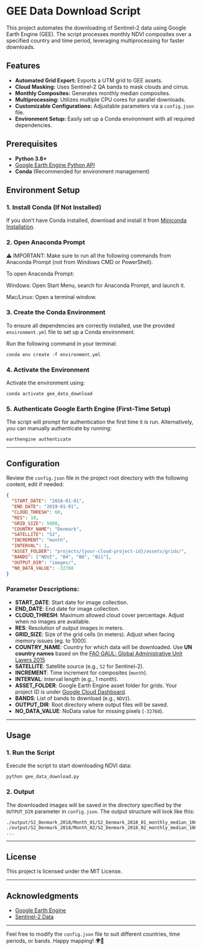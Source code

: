 # GEE Data Download Script

This project automates the downloading of Sentinel-2 data using Google Earth Engine (GEE). The script processes monthly NDVI composites over a specified country and time period, leveraging multiprocessing for faster downloads.

## Features

- **Automated Grid Export:** Exports a UTM grid to GEE assets.
- **Cloud Masking:** Uses Sentinel-2 QA bands to mask clouds and cirrus.
- **Monthly Composites:** Generates monthly median composites.
- **Multiprocessing:** Utilizes multiple CPU cores for parallel downloads.
- **Customizable Configurations:** Adjustable parameters via a `config.json` file.
- **Environment Setup:** Easily set up a Conda environment with all required dependencies.

## Prerequisites

- **Python 3.8+**
- [Google Earth Engine Python API](https://developers.google.com/earth-engine/python_install)
- **Conda** (Recommended for environment management)

## Environment Setup

### 1. Install Conda (If Not Installed)

If you don’t have Conda installed, download and install it from [Miniconda Installation](https://docs.anaconda.com/miniconda/install/).

### 2. Open Anaconda Prompt

⚠️ IMPORTANT: Make sure to run all the following commands from Anaconda Prompt (not from Windows CMD or PowerShell). 

To open Anaconda Prompt:

Windows: Open Start Menu, search for Anaconda Prompt, and launch it.

Mac/Linux: Open a terminal window.

### 3. Create the Conda Environment

To ensure all dependencies are correctly installed, use the provided `environment.yml` file to set up a Conda environment.

Run the following command in your terminal:

```
conda env create -f environment.yml
```

### 4. Activate the Environment

Activate the environment using:

```
conda activate gee_data_download
```


### 5. Authenticate Google Earth Engine (First-Time Setup)

The script will prompt for authentication the first time it is run. Alternatively, you can manually authenticate by running:

```
earthengine authenticate
```

---

## Configuration

Review the `config.json` file in the project root directory with the following content, edit if needed:

```json
{
  "START_DATE": "2018-01-01",
  "END_DATE": "2019-01-01",
  "CLOUD_THRESH": 60,
  "RES": 10,
  "GRID_SIZE": 5000,
  "COUNTRY_NAME": "Denmark",
  "SATELLITE": "S2",
  "INCREMENT": "month",
  "INTERVAL": 1,
  "ASSET_FOLDER": "projects/{your-cloud-project-id}/assets/grids/",
  "BANDS": ["NDVI", "B4", "B8", "B11"],
  "OUTPUT_DIR": "images/",
  "NO_DATA_VALUE": -32768  
}
```

### Parameter Descriptions:

- **START_DATE**: Start date for image collection.
- **END_DATE**: End date for image collection.
- **CLOUD_THRESH**: Maximum allowed cloud cover percentage. Adjust when no images are available. 
- **RES**: Resolution of output images in meters.
- **GRID_SIZE**: Size of the grid cells (in meters). Adjust when facing memory issues (eg. to 1000). 
- **COUNTRY_NAME**: Country for which data will be downloaded. Use **UN country names** based on the [FAO GAUL: Global Administrative Unit Layers 2015](https://developers.google.com/earth-engine/datasets/catalog/FAO_GAUL_2015_level0#table-schema)
- **SATELLITE**: Satellite source (e.g., `S2` for Sentinel-2).
- **INCREMENT**: Time increment for composites (`month`).
- **INTERVAL**: Interval length (e.g., 1 month).
- **ASSET_FOLDER**: Google Earth Engine asset folder for grids. Your project ID is under [Google Cloud Dashboard](https://console.cloud.google.com/home/dashboard).
- **BANDS**: List of bands to download (e.g., `NDVI`).
- **OUTPUT_DIR**: Root directory where output files will be saved.
- **NO_DATA_VALUE**: NoData value for missing pixels (`-32768`).

---

## Usage

### 1. Run the Script

Execute the script to start downloading NDVI data:

```
python gee_data_download.py
```

### 2. Output

The downloaded images will be saved in the directory specified by the `OUTPUT_DIR` parameter in `config.json`. The output structure will look like this:

```
./output/S2_Denmark_2018/Month_01/S2_Denmark_2018_01_monthly_median_10m_NDVI_0.tif
./output/S2_Denmark_2018/Month_02/S2_Denmark_2018_02_monthly_median_10m_NDVI_0.tif
...
```

---

## License

This project is licensed under the MIT License.

---

## Acknowledgments

- [Google Earth Engine](https://earthengine.google.com/)
- [Sentinel-2 Data](https://sentinels.copernicus.eu/web/sentinel/missions/sentinel-2)

---

Feel free to modify the `config.json` file to suit different countries, time periods, or bands. Happy mapping! 🌍🌿

